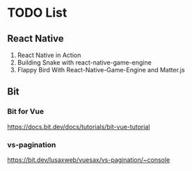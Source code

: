 # TODO List

## React Native
1. React Native in Action
2. Building Snake with react-native-game-engine
3. Flappy Bird With React-Native-Game-Engine and Matter.js
## Bit
### Bit for Vue
https://docs.bit.dev/docs/tutorials/bit-vue-tutorial
### vs-pagination
https://bit.dev/lusaxweb/vuesax/vs-pagination/~console
